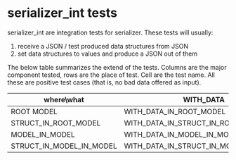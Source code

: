 # serializer_int tests

serializer_int are integration tests for serializer. These tests will usually: 
1. receive a JSON / test produced data structures from JSON
2. set data structures to values and produce a JSON out of them

The below table summarizes the extend of the tests. Columns are the major component tested, rows are the place of test. 
Cell are the test name. All these are positive test cases (that is, no bad data offered as input).

| where\what               | WITH_DATA                             | WITH_REPORTED_PROPERTY                             | WITH_DESIRED_PROPERTY                             | WITH_ACTION                     |
|--------------------------|---------------------------------------|----------------------------------------------------|---------------------------------------------------|---------------------------------|
| ROOT MODEL               | WITH_DATA_IN_ROOT_MODEL               | WITH_REPORTED_PROPERTY_IN_ROOT_MODEL               | WITH_DESIRED_PROPERTY_IN_ROOT_MODEL               | WITH_ACTION_IN_ROOT_MODEL       |
| STRUCT_IN_ROOT_MODEL     | WITH_DATA_IN_STRUCT_IN_ROOT_MODEL     | WITH_REPORTED_PROPERTY_IN_STRUCT_IN_ROOT_MODEL     | WITH_DESIRED_PROPERTY_IN_STRUCT_IN_ROOT_MODEL     | na(structs cannot have actions) |
| MODEL_IN_MODEL           | WITH_DATA_IN_MODEL_IN_MODEL           | WITH_REPORTED_PROPERTY_IN_MODEL_IN_MODEL           | WITH_DESIRED_PROPERTY_IN_MODEL_IN_MODEL           | WITH_ACTION_IN_MODEL_IN_MODEL   |
| STRUCT_IN_MODEL_IN_MODEL | WITH_DATA_IN_STRUCT_IN_MODEL_IN_MODEL | WITH_REPORTED_PROPERTY_IN_STRUCT_IN_MODEL_IN_MODEL | WITH_DESIRED_PROPERTY_IN_STRUCT_IN_MODEL_IN_MODEL | na(structs cannot have actions) |